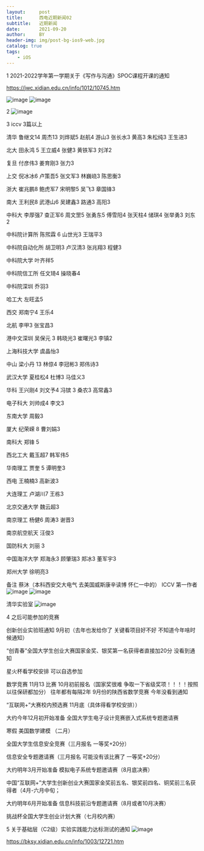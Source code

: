 ```yaml
---
layout:     post
title:      西电近期新闻02
subtitle:   近期新闻
date:       2021-09-20
author:     BY
header-img: img/post-bg-ios9-web.jpg
catalog: true
tags:
    - iOS
---
```


1  2021-2022学年第一学期关于《写作与沟通》SPOC课程开课的通知 

https://jwc.xidian.edu.cn/info/1012/10745.htm

![image](https://user-images.githubusercontent.com/24884878/133977121-c9d6cafd-5a17-4d9d-b964-8f68ce9bed9d.png)
![image](https://user-images.githubusercontent.com/24884878/133977140-dc510c0d-4bfa-4db9-a171-9001612ea20a.png)

2 ![image](https://user-images.githubusercontent.com/24884878/133977196-08ffa9eb-5310-495a-b3f1-3492debba7cd.png)

3 iccv 3篇以上 

 清华 鲁继文14 周杰13 刘烨斌5 赵航4 游山3 张长水3 黄高3 朱松纯3 王生进3 
 
 北大 田永鸿 5 王立威4 张健3  黄铁军3  刘洋2 
 
 复旦 付彦伟3 姜育刚3 张力3 
 
 上交 倪冰冰6 卢策吾5 张文军3 林巍峣3 陈思衡3
 
 浙大 崔兆鹏8 鲍虎军7 宋明黎5 吴飞3 章国锋3
 
 南大 王利民8 武港山6 吴建鑫3 路通3 高阳3 
 
 中科大 李厚强7 查正军6 周文罡5 张勇东5 傅雪阳4 张天柱4 储琪4 张举勇3 刘东2 
 
 中科院计算所 陈煕霖 6 山世光3 王瑞平3
 
 中科院自动化所 胡卫明3 卢汉清3 张兆翔3 程健3
 
 中科院大学 叶齐祥5
 
 中科院信工所 任文琦4 操晓春4 
 
 中科院深圳 乔羽3
 
 哈工大 左旺孟5 
 
 西交 郑南宁4 王乐4 
 
 北航 李甲3 张宝昌3
 
 港中文深圳 吴保元 3 韩晓光3 崔曙光3 李镇2 
 
 上海科技大学 虞晶怡3
 
 中山 梁小丹 13  林倞4 李冠彬3 郑伟诗3 
 
 武汉大学 夏桂松4 杜博3 马佳义3
 
 华科 王兴刚4 刘文予4 冯镔 3  桑农3 高常鑫3 
 
 电子科大 刘帅成4 李文3 
 
 东南大学 周毅3 
 
 厦大 纪荣嵘 8 曹刘娟3 
 
 南科大 郑锋 5 
 
 西北工大 戴玉超7 韩军伟5 
 
 华南理工 贾奎 5 谭明奎3 
 
 西电 王楠楠3 高新波3 
 
 大连理工 卢湖川7 王栋3 
 
 北京交通大学 魏云超3 
 
 南京理工 杨健6 周涛3 谢晋3 
 
 南京航空航天 汪俊3
 
 国防科大 刘丽 3 
 
 中国海洋大学 郑海永3 顾肇瑞3 郑冰3 董军宇3
 
 郑州大学 徐明亮3
 
 
 
 备注 蔡沐（本科西安交大电气 去美国威斯康辛读博 怀仁一中的）
 ICCV 第一作者
 ![image](https://user-images.githubusercontent.com/24884878/137182683-4d0e8957-9774-4c47-a3f7-8d789c838b6b.png)
![image](https://user-images.githubusercontent.com/24884878/137182764-2cab1d24-9d8a-499c-aad4-2f5943942670.png)


清华实验室 
![image](https://user-images.githubusercontent.com/24884878/137193640-44d31842-72a0-4f37-b4d3-43c6e9a01d2b.png)

 
 4 之后可能参加的竞赛 
 
 创新创业实验班通知 9月初（去年也发给你了 关键看项目好不好 不知道今年啥时候通知）
 
“创青春”全国大学生创业大赛国家金奖、银奖第一名获得者直接加20分 没看到通知 

星火杯看学校安排 可以自选参加


数学竞赛 11月13 比赛 10月初前报名（国家奖很难 争取一下省级奖项！！！！按照以往保研都加分） 往年都有每隔2年 9月份的陕西省数学竞赛 今年没看到通知

“互联网+”大赛校内预选赛 11月底（具体得看学校安排））

大约今年12月初开始准备 全国大学生电子设计竞赛嵌入式系统专题邀请赛



寒假 美国数学建模 （二月） 

全国大学生信息安全竞赛（三月报名 一等奖+20分）

信息安全专题邀请赛（三月报名 可能没有该比赛了 一等奖+20分）

大约明年3月开始准备 模拟电子系统专题邀请赛（8月底决赛）

中国“互联网+”大学生创新创业大赛国家金奖前五名、银奖前四名、铜奖前三名获得者（4月-六月中旬；

大约明年6月开始准备 信息科技前沿专题邀请赛（8月或者10月决赛）

挑战杯全国大学生创业计划大赛（七月校内赛）

5 关于基础层（C2级）实验实践能力达标测试的通知
![image](https://user-images.githubusercontent.com/24884878/135036706-690aa50b-7137-48cb-9483-72fed3b49c98.png)

https://bksy.xidian.edu.cn/info/1003/12721.htm 

